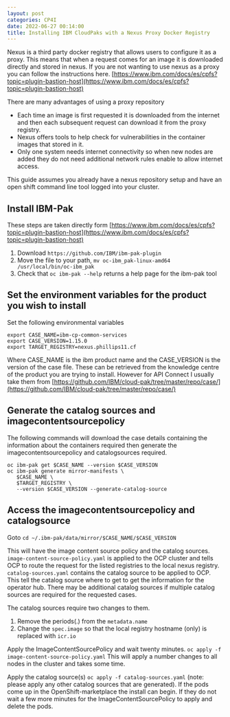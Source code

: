 ```yaml
---
layout: post
categories: CP4I
date: 2022-06-27 00:14:00
title: Installing IBM CloudPaks with a Nexus Proxy Docker Registry
---
```



Nexus is a third party docker registry that allows users to configure it as a proxy. This means that when a request comes for an image it is downloaded directly and stored in nexus.  If you are not wanting to use nexus as a proxy you can follow the instructions here. [https://www.ibm.com/docs/es/cpfs?topic=plugin-bastion-host](https://www.ibm.com/docs/es/cpfs?topic=plugin-bastion-host)

<!--more-->

There are many advantages of using a proxy repository
- Each time an image is first requested it is downloaded from the internet and then each subsequent request can download it from the proxy registry.  
- Nexus offers tools to help check for vulnerabilities in the container images that stored in it.
- Only one system needs internet connectivity so when new nodes are added they do not need additional network rules enable to allow internet access.

This guide assumes you already have a nexus repository setup and have an open shift command line tool logged into your cluster.

## Install IBM-Pak
These steps are taken directly form [https://www.ibm.com/docs/es/cpfs?topic=plugin-bastion-host](https://www.ibm.com/docs/es/cpfs?topic=plugin-bastion-host)
1. Download `https://github.com/IBM/ibm-pak-plugin`
2. Move the file to your path, `mv oc-ibm_pak-linux-amd64 /usr/local/bin/oc-ibm_pak`
3. Check that `oc ibm-pak --help` returns a help page for the ibm-pak tool

## Set the environment variables for the product you wish to install

Set the following environmental variables
```
export CASE_NAME=ibm-cp-common-services
export CASE_VERSION=1.15.0
export TARGET_REGISTRY=nexus.phillips11.cf
```

Where CASE_NAME is the ibm product name and the CASE_VERSION is the version of the case file. These can be retrieved from the knowledge centre of the product you are trying to install. However for API Connect I usually take them from
[https://github.com/IBM/cloud-pak/tree/master/repo/case/](https://github.com/IBM/cloud-pak/tree/master/repo/case/)

## Generate the catalog sources and imagecontentsourcepolicy


The following commands will download the case details containing the information about the containers required then generate the imagecontentsourcepolicy and catalogsources required.

```
oc ibm-pak get $CASE_NAME --version $CASE_VERSION
oc ibm-pak generate mirror-manifests \
   $CASE_NAME \
   $TARGET_REGISTRY \
   --version $CASE_VERSION --generate-catalog-source
```

## Access the imagecontentsourcepolicy and catalogsource
Goto `cd ~/.ibm-pak/data/mirror/$CASE_NAME/$CASE_VERSION`

This will have the image content source policy and the catalog sources.
`image-content-source-policy.yaml` is applied to the OCP cluster and tells OCP to route the request for the listed registries to the local nexus registry.
`catalog-sources.yaml` contains the catalog source to be applied to OCP. This tell the catalog source  where to get to get the information for the operator hub.
There may be additional catalog sources if multiple catalog sources are required for the requested cases.

The catalog sources require two changes to them.
1. Remove the periods(.) from the `metadata.name`
2. Change the `spec.image` so that the local registry hostname (only) is replaced with `icr.io`


Apply the ImageContentSourcePolicy and wait twenty minutes. `oc apply -f image-content-source-policy.yaml` This will apply a number  changes to all nodes in the cluster and takes some time.  


Apply the catalog source(s) `oc apply -f catalog-sources.yaml` (note: please apply any other catalog sources that are generated). If the pods come up in the OpenShift-marketplace the install can begin. If they do not wait a few more minutes for the ImageContentSourcePolicy to apply and delete the pods.
